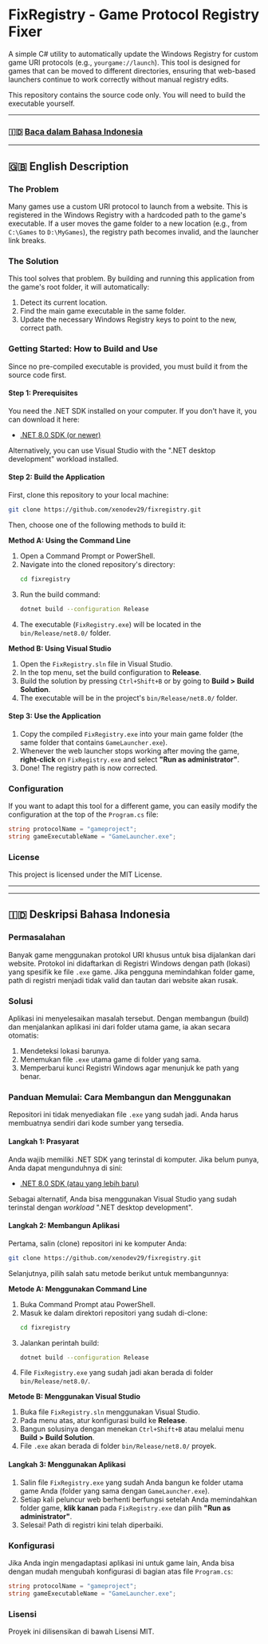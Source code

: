 # FixRegistry - Game Protocol Registry Fixer

A simple C# utility to automatically update the Windows Registry for custom game URI protocols (e.g., `yourgame://launch`). This tool is designed for games that can be moved to different directories, ensuring that web-based launchers continue to work correctly without manual registry edits.

This repository contains the source code only. You will need to build the executable yourself.

---

### 🇮🇩 [Baca dalam Bahasa Indonesia](#-deskripsi-bahasa-indonesia)

---

## 🇬🇧 English Description

### The Problem

Many games use a custom URI protocol to launch from a website. This is registered in the Windows Registry with a hardcoded path to the game's executable. If a user moves the game folder to a new location (e.g., from `C:\Games` to `D:\MyGames`), the registry path becomes invalid, and the launcher link breaks.

### The Solution

This tool solves that problem. By building and running this application from the game's root folder, it will automatically:
1.  Detect its current location.
2.  Find the main game executable in the same folder.
3.  Update the necessary Windows Registry keys to point to the new, correct path.

### Getting Started: How to Build and Use

Since no pre-compiled executable is provided, you must build it from the source code first.

#### Step 1: Prerequisites
You need the .NET SDK installed on your computer. If you don't have it, you can download it here:
* [.NET 8.0 SDK (or newer)](https://dotnet.microsoft.com/download)

Alternatively, you can use Visual Studio with the ".NET desktop development" workload installed.

#### Step 2: Build the Application

First, clone this repository to your local machine:
```sh
git clone https://github.com/xenodev29/fixregistry.git
```
Then, choose one of the following methods to build it:

**Method A: Using the Command Line**
1.  Open a Command Prompt or PowerShell.
2.  Navigate into the cloned repository's directory:
    ```sh
    cd fixregistry
    ```
3.  Run the build command:
    ```sh
    dotnet build --configuration Release
    ```
4.  The executable (`FixRegistry.exe`) will be located in the `bin/Release/net8.0/` folder.

**Method B: Using Visual Studio**
1.  Open the `FixRegistry.sln` file in Visual Studio.
2.  In the top menu, set the build configuration to **Release**.
3.  Build the solution by pressing `Ctrl+Shift+B` or by going to **Build > Build Solution**.
4.  The executable will be in the project's `bin/Release/net8.0/` folder.

#### Step 3: Use the Application
1.  Copy the compiled `FixRegistry.exe` into your main game folder (the same folder that contains `GameLauncher.exe`).
2.  Whenever the web launcher stops working after moving the game, **right-click** on `FixRegistry.exe` and select **"Run as administrator"**.
3.  Done! The registry path is now corrected.

### Configuration

If you want to adapt this tool for a different game, you can easily modify the configuration at the top of the `Program.cs` file:
```csharp
string protocolName = "gameproject";
string gameExecutableName = "GameLauncher.exe";
```

### License
This project is licensed under the MIT License.

---
---

## 🇮🇩 Deskripsi Bahasa Indonesia

### Permasalahan
Banyak game menggunakan protokol URI khusus untuk bisa dijalankan dari website. Protokol ini didaftarkan di Registri Windows dengan path (lokasi) yang spesifik ke file `.exe` game. Jika pengguna memindahkan folder game, path di registri menjadi tidak valid dan tautan dari website akan rusak.

### Solusi
Aplikasi ini menyelesaikan masalah tersebut. Dengan membangun (build) dan menjalankan aplikasi ini dari folder utama game, ia akan secara otomatis:
1.  Mendeteksi lokasi barunya.
2.  Menemukan file `.exe` utama game di folder yang sama.
3.  Memperbarui kunci Registri Windows agar menunjuk ke path yang benar.

### Panduan Memulai: Cara Membangun dan Menggunakan
Repositori ini tidak menyediakan file `.exe` yang sudah jadi. Anda harus membuatnya sendiri dari kode sumber yang tersedia.

#### Langkah 1: Prasyarat
Anda wajib memiliki .NET SDK yang terinstal di komputer. Jika belum punya, Anda dapat mengunduhnya di sini:
* [.NET 8.0 SDK (atau yang lebih baru)](https://dotnet.microsoft.com/download)

Sebagai alternatif, Anda bisa menggunakan Visual Studio yang sudah terinstal dengan *workload* ".NET desktop development".

#### Langkah 2: Membangun Aplikasi
Pertama, salin (clone) repositori ini ke komputer Anda:
```sh
git clone https://github.com/xenodev29/fixregistry.git
```
Selanjutnya, pilih salah satu metode berikut untuk membangunnya:

**Metode A: Menggunakan Command Line**
1.  Buka Command Prompt atau PowerShell.
2.  Masuk ke dalam direktori repositori yang sudah di-clone:
    ```sh
    cd fixregistry
    ```
3.  Jalankan perintah build:
    ```sh
    dotnet build --configuration Release
    ```
4.  File `FixRegistry.exe` yang sudah jadi akan berada di folder `bin/Release/net8.0/`.

**Metode B: Menggunakan Visual Studio**
1.  Buka file `FixRegistry.sln` menggunakan Visual Studio.
2.  Pada menu atas, atur konfigurasi build ke **Release**.
3.  Bangun solusinya dengan menekan `Ctrl+Shift+B` atau melalui menu **Build > Build Solution**.
4.  File `.exe` akan berada di folder `bin/Release/net8.0/` proyek.

#### Langkah 3: Menggunakan Aplikasi
1.  Salin file `FixRegistry.exe` yang sudah Anda bangun ke folder utama game Anda (folder yang sama dengan `GameLauncher.exe`).
2.  Setiap kali peluncur web berhenti berfungsi setelah Anda memindahkan folder game, **klik kanan** pada `FixRegistry.exe` dan pilih **"Run as administrator"**.
3.  Selesai! Path di registri kini telah diperbaiki.

### Konfigurasi
Jika Anda ingin mengadaptasi aplikasi ini untuk game lain, Anda bisa dengan mudah mengubah konfigurasi di bagian atas file `Program.cs`:
```csharp
string protocolName = "gameproject";
string gameExecutableName = "GameLauncher.exe";
```

### Lisensi
Proyek ini dilisensikan di bawah Lisensi MIT.
